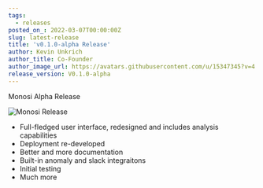 ```yaml
---
tags:
  - releases
posted_on_: 2022-03-07T00:00:00Z
slug: latest-release
title: 'v0.1.0-alpha Release'
author: Kevin Unkrich
author_title: Co-Founder
author_image_url: https://avatars.githubusercontent.com/u/15347345?v=4
release_version: V0.1.0-alpha
---
```


Monosi Alpha Release 

<!--truncate-->

<img alt="Monosi Release" class="case-study-header" src='/img/example.gif' />

<br/>

- Full-fledged user interface, redesigned and includes analysis capabilities
- Deployment re-developed
- Better and more documentation
- Built-in anomaly and slack integraitons
- Initial testing
- Much more
